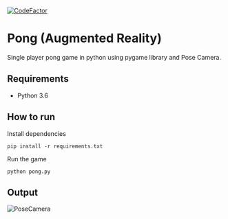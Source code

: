 [![CodeFactor](https://www.codefactor.io/repository/github/wonder-tree/pong-python/badge)](https://www.codefactor.io/repository/github/wonder-tree/pong-python)

# Pong (Augmented Reality)
Single player pong game in python using pygame library and Pose Camera.

## Requirements

* Python 3.6

## How to run

Install dependencies
```
pip install -r requirements.txt
```

Run the game
```
python pong.py
```

## Output

![PoseCamera](outputs/ezgif-1-c20809885e88.gif)
